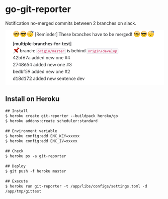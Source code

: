 # go-git-reporter
Notification no-merged commits between 2 branches on slack.

![slack](https://raw.githubusercontent.com/hiromaily/go-git-reporter/master/images/slack_image.png)

## Install on Heroku
```
## Install 
$ heroku create git-reporter --buildpack heroku/go
$ heroku addons:create scheduler:standard

## Environment variable
$ heroku config:add ENC_KEY=xxxxx
$ heroku config:add ENC_IV=xxxxx

## Check
$ heroku ps -a git-reporter

## Deploy
$ git push -f heroku master

## Execute
$ heroku run git-reporter -t /app/libs/configs/settings.toml -d /app/tmp/gittest
```